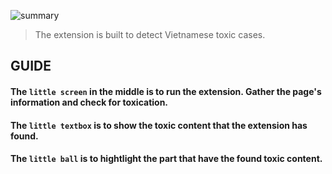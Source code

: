 ![summary](https://github.com/HMPhuoc/Toxic_Detection_extension/assets/94670932/ca649bc5-ea27-4a38-9ca1-aa3c2e0358aa)

> The extension is built to detect Vietnamese toxic cases.
## **GUIDE**
#### The `little screen` in the middle is to run the extension. Gather the page's information and check for toxication.
#### The `little textbox` is to show the toxic content that the extension has found.
#### The `little ball` is to hightlight the part that have the found toxic content.
